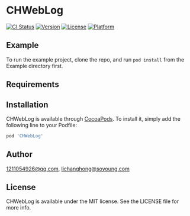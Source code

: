 # CHWebLog

[![CI Status](https://img.shields.io/travis/1211054926@qq.com/CHWebLog.svg?style=flat)](https://travis-ci.org/1211054926@qq.com/CHWebLog)
[![Version](https://img.shields.io/cocoapods/v/CHWebLog.svg?style=flat)](https://cocoapods.org/pods/CHWebLog)
[![License](https://img.shields.io/cocoapods/l/CHWebLog.svg?style=flat)](https://cocoapods.org/pods/CHWebLog)
[![Platform](https://img.shields.io/cocoapods/p/CHWebLog.svg?style=flat)](https://cocoapods.org/pods/CHWebLog)

## Example

To run the example project, clone the repo, and run `pod install` from the Example directory first.

## Requirements

## Installation

CHWebLog is available through [CocoaPods](https://cocoapods.org). To install
it, simply add the following line to your Podfile:

```ruby
pod 'CHWebLog'
```

## Author

1211054926@qq.com, lichanghong@soyoung.com

## License

CHWebLog is available under the MIT license. See the LICENSE file for more info.
